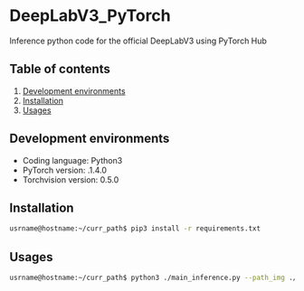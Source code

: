 # DeepLabV3_PyTorch
Inference python code for the official DeepLabV3 using PyTorch Hub

## Table of contents
1. [Development environments](#dev_env)
2. [Installation](#installation)
3. [Usages](#usage)

## Development environments <a name="dev_env"></a>
* Coding language: Python3
* PyTorch version: .1.4.0
* Torchvision version: 0.5.0 

## Installation <a name="installation"></a>
```bash
usrname@hostname:~/curr_path$ pip3 install -r requirements.txt
```

## Usages <a name="usage"></a>
```bash
usrname@hostname:~/curr_path$ python3 ./main_inference.py --path_img ./test_images/img_input.jpg --cuda True
```
